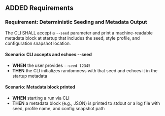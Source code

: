 ## ADDED Requirements
### Requirement: Deterministic Seeding and Metadata Output
The CLI SHALL accept a `--seed` parameter and print a machine-readable metadata block at startup that includes the seed, style profile, and configuration snapshot location.

#### Scenario: CLI accepts and echoes --seed
- **WHEN** the user provides `--seed 12345`
- **THEN** the CLI initializes randomness with that seed and echoes it in the startup metadata

#### Scenario: Metadata block printed
- **WHEN** starting a run via CLI
- **THEN** a metadata block (e.g., JSON) is printed to stdout or a log file with seed, profile name, and config snapshot path
